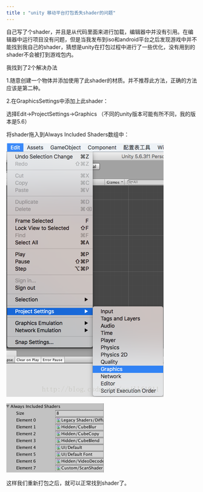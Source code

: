```yaml
---
title : "unity 移动平台打包丢失shader的问题"
---
```


自己写了个shader，并且是从代码里面来进行加载，编辑器中并没有引用。在编辑器中运行项目没有问题，但是当我发布到iso和android平台之后发现游戏中并不能找到我自己的shader，猜想是unity在打包过程中进行了一些优化，没有用到的shader不会被打到游戏包内。

我找到了2个解决办法

1\.随意创建一个物体并添加使用了此shader的材质。并不推荐此方法，正确的方法应该是第二种。

2\.在GraphicsSettings中添加上此shader：

选择Edit->ProjectSettings->Graphics （不同的unity版本可能有所不同，我的版本是5.6）

将shader拖入到Always Included Shaders数组中：

![img](../../public/images/2020-02-20-shader-lost/20180309110801448.png)

![img](../../public/images/2020-02-20-shader-lost/20180309110915442.png)

这样我们重新打包之后，就可以正常找到shader了。